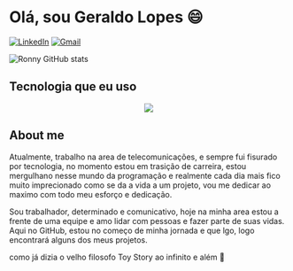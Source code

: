 # Olá, sou Geraldo Lopes 😄 

[![LinkedIn](https://img.shields.io/badge/LinkedIn-0077B5?style=for-the-badge&logo=linkedin&logoColor=white)](https://www.linkedin.com/in/geraldo-filho-85287323a/)
[![Gmail](https://img.shields.io/badge/Gmail-333333?style=for-the-badge&logo=gmail&logoColor=red)](mailto:geralldofillho.gf@gmail.com)

![Ronny GitHub stats](https://github-readme-stats.vercel.app/api?username=geralldofillho&show_icons=true&theme=dark)

## Tecnologia que eu uso

  <div align="center" >
<a href="https://skillicons.dev"   >
  <img src="https://skillicons.dev/icons?i=git,javascript,css,html,github,discord,linkedin,instagram" />
</a>
  <br />

  </div>

## About me 

<p> 
 Atualmente, trabalho na area de telecomunicações, e sempre fui fisurado por tecnologia, no momento estou em trasição de carreira, estou mergulhano nesse mundo da programação e realmente cada dia mais fico muito imprecionado como se da a vida a um projeto, vou me dedicar ao maximo com todo meu esforço e dedicação.

Sou trabalhador, determinado e comunicativo, hoje na minha area estou a frente de uma equipe e amo lidar com pessoas e fazer parte de suas vidas. Aqui no GitHub, estou no começo de minha jornada e que lgo, logo encontrará alguns dos meus projetos. 

como já dizia o velho filosofo Toy Story ao infinito e além 🚀
</p>
